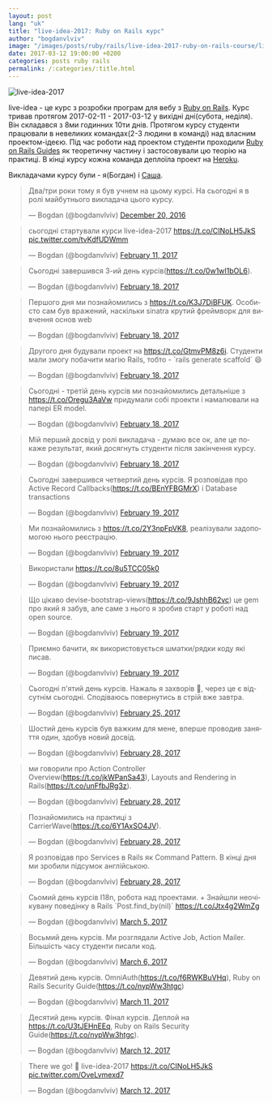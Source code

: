 ```yaml
---
layout: post
lang: "uk"
title: "live-idea-2017: Ruby on Rails курс"
author: "bogdanvlviv"
image: "/images/posts/ruby/rails/live-idea-2017-ruby-on-rails-course/live-idea-2017.jpg"
date: 2017-03-12 19:00:00 +0200
categories: posts ruby rails
permalink: /:categories/:title.html
---
```


<div class="picture">
  <img src="{{ "/images/posts/ruby/rails/live-idea-2017-ruby-on-rails-course/live-idea-2017.jpg" | absolute_url }}" title="live-idea-2017" loading="lazy">
</div>

live-idea - це курс з розробки програм для вебу з [Ruby on Rails](https://rubyonrails.org).
Курс тривав протягом  2017-02-11 - 2017-03-12 у вихідні дні(субота, неділя).
Він складався з 8ми годинних 10ти днів.
Протягом курсу студенти працювали в невеликих командах(2-3 людини в команді) над власним проектом-ідеєю.
Під час роботи над проектом студенти проходили [Ruby on Rails Guides](https://edgeguides.rubyonrails.org) як теоретичну частину і застосовували цю теорію на практиці.
В кінці курсу кожна команда деплоїла проект на [Heroku](https://www.heroku.com).

Викладачами курсу були - я(Богдан) і [Саша](https://www.linkedin.com/in/obondar).

<blockquote class="twitter-tweet" data-conversation="none" data-lang="en"><p lang="uk" dir="ltr">Два/три роки тому я був учнем на цьому курсі. На сьогодні я в ролі майбутнього викладача цього курсу.</p>&mdash; Bogdan (@bogdanvlviv) <a href="https://twitter.com/bogdanvlviv/status/811124426397929473?ref_src=twsrc%5Etfw">December 20, 2016</a></blockquote>

<blockquote class="twitter-tweet" data-conversation="none" data-lang="en"><p lang="uk" dir="ltr">cьогодні стартували курси live-idea-2017 <a href="https://t.co/CINoLH5JkS">https://t.co/CINoLH5JkS</a> <a href="https://t.co/tvKdfUDWmm">pic.twitter.com/tvKdfUDWmm</a></p>&mdash; Bogdan (@bogdanvlviv) <a href="https://twitter.com/bogdanvlviv/status/830498469320196099?ref_src=twsrc%5Etfw">February 11, 2017</a></blockquote>

<blockquote class="twitter-tweet" data-conversation="none" data-lang="en"><p lang="uk" dir="ltr">Сьогодні завершився 3-ий день курсів(<a href="https://t.co/0w1wI1bOL6">https://t.co/0w1wI1bOL6</a>).</p>&mdash; Bogdan (@bogdanvlviv) <a href="https://twitter.com/bogdanvlviv/status/833009132475125760?ref_src=twsrc%5Etfw">February 18, 2017</a></blockquote>

<blockquote class="twitter-tweet" data-conversation="none" data-lang="en"><p lang="uk" dir="ltr">Першого дня ми познайомились з <a href="https://t.co/K3J7DiBFUK">https://t.co/K3J7DiBFUK</a>. Особисто сам був вражений, наскільки sinatra крутий фреймворк для вивчення основ web</p>&mdash; Bogdan (@bogdanvlviv) <a href="https://twitter.com/bogdanvlviv/status/833009876746039296?ref_src=twsrc%5Etfw">February 18, 2017</a></blockquote>

<blockquote class="twitter-tweet" data-conversation="none" data-lang="en"><p lang="uk" dir="ltr">Другого дня будували проект на <a href="https://t.co/GtmvPM8z6i">https://t.co/GtmvPM8z6i</a>. Студенти мали змогу побачити магію Rails, тобто - `rails generate scaffold` 😄</p>&mdash; Bogdan (@bogdanvlviv) <a href="https://twitter.com/bogdanvlviv/status/833011167098499072?ref_src=twsrc%5Etfw">February 18, 2017</a></blockquote>

<blockquote class="twitter-tweet" data-conversation="none" data-lang="en"><p lang="uk" dir="ltr">Сьогодні - третій день курсів ми познайомились детальніше з <a href="https://t.co/Oregu3AaVw">https://t.co/Oregu3AaVw</a> придумали собі проекти і намалювали на папері ER model.</p>&mdash; Bogdan (@bogdanvlviv) <a href="https://twitter.com/bogdanvlviv/status/833012505706450944?ref_src=twsrc%5Etfw">February 18, 2017</a></blockquote>

<blockquote class="twitter-tweet" data-conversation="none" data-lang="en"><p lang="uk" dir="ltr">Мій перший досвід у ролі викладача - думаю все ок, але це покаже результат, який досягнуть студенти після закінчення курсу.</p>&mdash; Bogdan (@bogdanvlviv) <a href="https://twitter.com/bogdanvlviv/status/833013392508059648?ref_src=twsrc%5Etfw">February 18, 2017</a></blockquote>

<blockquote class="twitter-tweet" data-conversation="none" data-lang="en"><p lang="und" dir="ltr">Сьогодні завершився четвертий день курсів. Я розповідав про Active Record Callbacks(<a href="https://t.co/BEnYFBGMrX">https://t.co/BEnYFBGMrX</a>) і Database transactions</p>&mdash; Bogdan (@bogdanvlviv) <a href="https://twitter.com/bogdanvlviv/status/833386380554289152?ref_src=twsrc%5Etfw">February 19, 2017</a></blockquote>

<blockquote class="twitter-tweet" data-conversation="none" data-lang="en"><p lang="uk" dir="ltr">Ми познайомились з <a href="https://t.co/2Y3npFpVK8">https://t.co/2Y3npFpVK8</a>, реалізували задопомогою нього реєстрацію.</p>&mdash; Bogdan (@bogdanvlviv) <a href="https://twitter.com/bogdanvlviv/status/833386923221729280?ref_src=twsrc%5Etfw">February 19, 2017</a></blockquote>

<blockquote class="twitter-tweet" data-conversation="none" data-lang="en"><p lang="uk" dir="ltr">Використали <a href="https://t.co/8u5TCC05k0">https://t.co/8u5TCC05k0</a></p>&mdash; Bogdan (@bogdanvlviv) <a href="https://twitter.com/bogdanvlviv/status/833387421156900865?ref_src=twsrc%5Etfw">February 19, 2017</a></blockquote>

<blockquote class="twitter-tweet" data-conversation="none" data-lang="en"><p lang="uk" dir="ltr">Що цікаво devise-bootstrap-views(<a href="https://t.co/9JshhB62vc">https://t.co/9JshhB62vc</a>) це gem про який я забув, але саме з нього я зробив старт у роботі над open source.</p>&mdash; Bogdan (@bogdanvlviv) <a href="https://twitter.com/bogdanvlviv/status/833387993259982850?ref_src=twsrc%5Etfw">February 19, 2017</a></blockquote>

<blockquote class="twitter-tweet" data-conversation="none" data-lang="en"><p lang="uk" dir="ltr">Приємно бачити, як використовується шматки/рядки коду які писав.</p>&mdash; Bogdan (@bogdanvlviv) <a href="https://twitter.com/bogdanvlviv/status/833389115366371331?ref_src=twsrc%5Etfw">February 19, 2017</a></blockquote>

<blockquote class="twitter-tweet" data-conversation="none" data-lang="en"><p lang="uk" dir="ltr">Сьогодні п&#39;ятий день курсів. Нажаль я захворів 🤒, через це є відсутнім сьогодні. Сподіваюсь повернутись в стрій вже завтра.</p>&mdash; Bogdan (@bogdanvlviv) <a href="https://twitter.com/bogdanvlviv/status/835445345312194560?ref_src=twsrc%5Etfw">February 25, 2017</a></blockquote>

<blockquote class="twitter-tweet" data-conversation="none" data-lang="en"><p lang="uk" dir="ltr">Шостий день курсів був важким для мене, вперше проводив заняття один, здобув новий досвід.</p>&mdash; Bogdan (@bogdanvlviv) <a href="https://twitter.com/bogdanvlviv/status/836493546567909376?ref_src=twsrc%5Etfw">February 28, 2017</a></blockquote>

<blockquote class="twitter-tweet" data-conversation="none" data-lang="en"><p lang="und" dir="ltr">ми говорили про Action Controller Overview(<a href="https://t.co/jkWPanSa43">https://t.co/jkWPanSa43</a>), Layouts and Rendering in Rails(<a href="https://t.co/unFfbJRg3z">https://t.co/unFfbJRg3z</a>).</p>&mdash; Bogdan (@bogdanvlviv) <a href="https://twitter.com/bogdanvlviv/status/836494046222823425?ref_src=twsrc%5Etfw">February 28, 2017</a></blockquote>

<blockquote class="twitter-tweet" data-conversation="none" data-lang="en"><p lang="uk" dir="ltr">Познайомились на практиці з CarrierWave(<a href="https://t.co/6Y1AxSO4JV">https://t.co/6Y1AxSO4JV</a>).</p>&mdash; Bogdan (@bogdanvlviv) <a href="https://twitter.com/bogdanvlviv/status/836494420203683841?ref_src=twsrc%5Etfw">February 28, 2017</a></blockquote>

<blockquote class="twitter-tweet" data-conversation="none" data-lang="en"><p lang="uk" dir="ltr">Я розповідав про Services в Rails як Command Pattern. В кінці дня ми зробили підсумок англійською.</p>&mdash; Bogdan (@bogdanvlviv) <a href="https://twitter.com/bogdanvlviv/status/836495561100521473?ref_src=twsrc%5Etfw">February 28, 2017</a></blockquote>

<blockquote class="twitter-tweet" data-conversation="none" data-lang="en"><p lang="uk" dir="ltr">Сьомий день курсів I18n, робота над проектами. + Знайшли неочікувану поведінку в Rails `Post.find_by(nil)` <a href="https://t.co/Jtx4g2WmZg">https://t.co/Jtx4g2WmZg</a></p>&mdash; Bogdan (@bogdanvlviv) <a href="https://twitter.com/bogdanvlviv/status/838284382842597378?ref_src=twsrc%5Etfw">March 5, 2017</a></blockquote>

<blockquote class="twitter-tweet" data-conversation="none" data-lang="en"><p lang="uk" dir="ltr">Восьмий день курсів. Ми розглядали Active Job, Action Mailer. Більшість часу студенти писали код.</p>&mdash; Bogdan (@bogdanvlviv) <a href="https://twitter.com/bogdanvlviv/status/838888514116804608?ref_src=twsrc%5Etfw">March 6, 2017</a></blockquote>

<blockquote class="twitter-tweet" data-conversation="none" data-lang="en"><p lang="und" dir="ltr">Девятий день курсів. OmniAuth(<a href="https://t.co/f6RWKBuVHq">https://t.co/f6RWKBuVHq</a>), Ruby on Rails Security Guide(<a href="https://t.co/nypWw3htgc">https://t.co/nypWw3htgc</a>)</p>&mdash; Bogdan (@bogdanvlviv) <a href="https://twitter.com/bogdanvlviv/status/840677400816078849?ref_src=twsrc%5Etfw">March 11, 2017</a></blockquote>

<blockquote class="twitter-tweet" data-conversation="none" data-lang="en"><p lang="und" dir="ltr">Десятий день курсів. Фінал курсів. Деплой на <a href="https://t.co/U3tJEHnEEq">https://t.co/U3tJEHnEEq</a>, Ruby on Rails Security Guide(<a href="https://t.co/nypWw3htgc">https://t.co/nypWw3htgc</a>).</p>&mdash; Bogdan (@bogdanvlviv) <a href="https://twitter.com/bogdanvlviv/status/841003397079814146?ref_src=twsrc%5Etfw">March 12, 2017</a></blockquote>

<blockquote class="twitter-tweet" data-conversation="none" data-lang="en"><p lang="en" dir="ltr">There we go! 🎉 live-idea-2017 <a href="https://t.co/CINoLH5JkS">https://t.co/CINoLH5JkS</a> <a href="https://t.co/OveLvmexd7">pic.twitter.com/OveLvmexd7</a></p>&mdash; Bogdan (@bogdanvlviv) <a href="https://twitter.com/bogdanvlviv/status/841004074891935744?ref_src=twsrc%5Etfw">March 12, 2017</a></blockquote>
